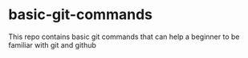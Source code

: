 # basic-git-commands
This repo contains basic git commands that can help a beginner to be familiar with git and github
